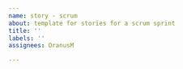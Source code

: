 ```yaml
---
name: story - scrum
about: template for stories for a scrum sprint
title: ''
labels: ''
assignees: OranusM

---
```



